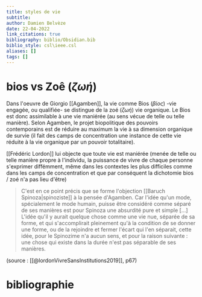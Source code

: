 ```yaml
---
title: styles de vie
subtitle:
author: Damien Belvèze
date: 22-04-2022
link_citations: true
bibliography: biblio/Obsidian.bib
biblio_style: csl\ieee.csl
aliases: []
tags: []
---
```


# bios vs Zoê (_ζωή_)

Dans l'oeuvre de Giorgio [[Agamben]], la vie comme Bios (_βίος_) -vie engagée, ou qualifiée- se distingue de la zoé (_ζωή_) vie organique. Le Bios est donc assimilable à une vie maniérée (au sens vécue de telle ou telle manière). Selon Agamben, le projet biopolitique des pouvoirs contemporains est de réduire au maximum la vie à sa dimension organique de survie (il fait des camps de concentration une instance de cette vie réduite à la vie organique par un pouvoir totalitaire). 

[[Frédéric Lordon]] lui objecte que toute vie est maniérée (menée de telle ou telle manière propre à l'individu, la puissance de vivre de chaque personne s'exprimer diffémment, même dans les contextes les plus difficiles comme dans les camps de concentration et que par conséquent la dichotomie bios / zoé n'a pas lieu d'être)

> C'est en ce point précis que se forme l'objection [[Baruch Spinoza|spinoziste]] à la pensée d'Agamben. Car l'idée qu'un mode, spécialement le mode humain, puisse être considéré comme séparé de ses manières est pour Spinoza une absurdité pure et simple [...] L'idée qu'il y aurait quelque chose comme une vie nue, séparée de sa forme, et qui s'accomplirait pleinement qu'à la condition de se donner une forme, ou de la rejoindre et fermer l'écart qui l'en séparait, cette idée, pour le Spinozime n'a aucun sens, et pour la raison suivante : une chose qui existe dans la durée n'est pas séparable de ses manières. 

(source : [[@lordonVivreSansInstitutions2019]], p67)







# bibliographie

